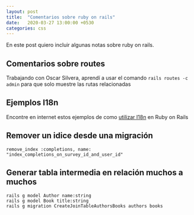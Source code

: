 ```yaml
---
layout: post
title:  "Comentarios sobre ruby on rails"
date:   2020-03-27 13:00:00 +0530
categories: css
---
```


En este post quiero incluir algunas notas sobre ruby on rails.

## Comentarios sobre routes

Trabajando con Oscar Silvera, aprendí a usar el comando ```rails routes -c admin``` para que solo muestre las rutas relacionadas

## Ejemplos I18n

Encontre en internet estos ejemplos de como [utilizar I18n][i18n] en Ruby on Rails 

## Remover un idice desde una migración

```
remove_index :completions, name: "index_completions_on_survey_id_and_user_id"
```

## Generar tabla intermedia en relación muchos a muchos

```
rails g model Author name:string
rails g model Book title:string
rails g migration CreateJoinTableAuthorsBooks authors books
```

[i18n]: https://kapeli.com/cheat_sheets/Rails_i18n.docset/Contents/Resources/Documents/index
